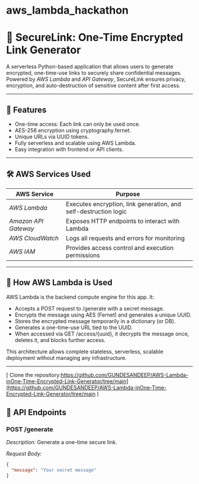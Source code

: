 
# aws_lambda_hackathon
# 🔐 SecureLink: One-Time Encrypted Link Generator

A serverless Python-based application that allows users to generate encrypted, one-time-use links to securely share confidential messages. Powered by *AWS Lambda* and *API Gateway*, SecureLink ensures privacy, encryption, and auto-destruction of sensitive content after first access.

---

## 🚀 Features

- One-time access: Each link can only be used once.
- AES-256 encryption using cryptography.fernet.
- Unique URLs via UUID tokens.
- Fully serverless and scalable using AWS Lambda.
- Easy integration with frontend or API clients.

---

## 🛠 AWS Services Used

| AWS Service        | Purpose                                      |
|--------------------|----------------------------------------------|
| *AWS Lambda*     | Executes encryption, link generation, and self-destruction logic |
| *Amazon API Gateway* | Exposes HTTP endpoints to interact with Lambda |
| *AWS CloudWatch* | Logs all requests and errors for monitoring |
| *AWS IAM*        | Provides access control and execution permissions |

---

## 🧠 How AWS Lambda is Used

AWS Lambda is the backend compute engine for this app. It:
- Accepts a POST request to /generate with a secret message.
- Encrypts the message using AES (Fernet) and generates a unique UUID.
- Stores the encrypted message temporarily in a dictionary (or DB).
- Generates a one-time-use URL tied to the UUID.
- When accessed via GET /access/{uuid}, it decrypts the message once, deletes it, and blocks further access.

This architecture allows complete stateless, serverless, scalable deployment without managing any infrastructure.

---

[ Clone the repository:https://github.com/GUNDESANDEEP/AWS-Lambda-inOne-Time-Encrypted-Link-Generator/tree/main](https://github.com/GUNDESANDEEP/AWS-Lambda-inOne-Time-Encrypted-Link-Generator/tree/main )

## 📌 API Endpoints

### POST /generate
*Description:* Generate a one-time secure link.

*Request Body:*
```json
{
  "message": "Your secret message"
}

